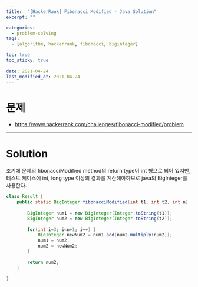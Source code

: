 ```yaml
---
title:  "[HackerRank] Fibonacci Modified - Java Solution"
excerpt: ""

categories:
  - problem-solving
tags:
  - [algorithm, hackerrank, fibonacci, biginteger]

toc: true
toc_sticky: true
 
date: 2021-04-24
last_modified_at: 2021-04-24
---
```

# 문제
- https://www.hackerrank.com/challenges/fibonacci-modified/problem

---

# Solution

초기에 문제의 fibonacciModified method의 return type이 int 형으로 되어 있지만, 테스트 케이스에 int, long type 이상의 결과를 계산해야하므로 java의 BigInteger를 사용한다.

``` java
class Result {
    public static BigInteger fibonacciModified(int t1, int t2, int n) {
        
        BigInteger num1 = new BigInteger(Integer.toString(t1));
        BigInteger num2 = new BigInteger(Integer.toString(t2));
        
        for(int i=3; i<n+1; i++) {
            BigInteger newNum2 = num1.add(num2.multiply(num2));
            num1 = num2;
            num2 = newNum2;
        }
        
        return num2;
    }

}
```
